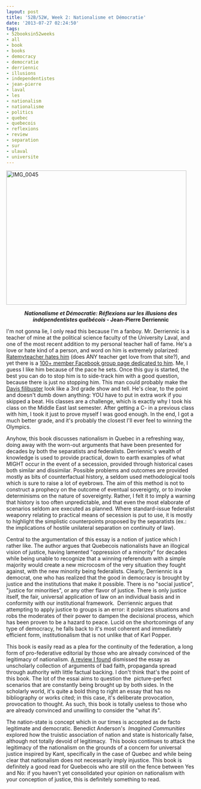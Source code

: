 ```yaml
---
layout: post
title: '52B/52W, Week 2: Nationalisme et Démocratie'
date: '2013-07-27 02:24:50'
tags:
- 52booksin52weeks
- all
- book
- books
- democracy
- democratie
- derriennic
- illusions
- independentistes
- jean-pierre
- laval
- les
- nationalism
- nationalisme
- politics
- quebec
- quebecois
- reflexions
- review
- separation
- sur
- ulaval
- universite
---
```


<a href="http://maximerousseau.files.wordpress.com/2013/07/img_0045.jpg"><img class="aligncenter size-large wp-image-868" alt="IMG_0045" src="http://maximerousseau.files.wordpress.com/2013/07/img_0045.jpg?w=480" width="480" height="358" /></a>
<p style="text-align:center;"><strong><em>Nationalisme et Démocratie: Réflexions sur les illusions des indépendentistes québécois</em> - Jean-Pierre Derriennic</strong></p>
I'm not gonna lie, I only read this because I'm a fanboy. Mr. Derriennic is a teacher of mine at the political science faculty of the University Laval, and one of the most recent addition to my personal teacher hall of fame. He's a love or hate kind of a person, and word on him is extremely polarized: <a href="http://www.ratemyprofessors.com/ShowRatings.jsp?tid=28164">Ratemyteacher hates him</a> (does ANY teacher get love from that site?), and yet there is a <a href="https://www.facebook.com/groups/8907689825/">100+ member Facebook group page dedicated to him</a>. Me, I guess I like him because of the pace he sets. Once this guy is started, the best you can do to stop him is to side-track him with a good question, because there is just no stopping him. This man could probably make the <a href="http://blog.sfgate.com/nov05election/2013/07/18/celebrated-texas-lawmaker-wendy-davis-star-of-abortion-law-filibuster-coming-to-sf/">Davis filibuster</a> look like a 3rd grade show and tell. He's clear, to the point and doesn't dumb down anything: YOU have to put in extra work if you skipped a beat. His classes are a challenge, which is exactly why I took his class on the Middle East last semester. After getting a C- in a previous class with him, I took it just to prove myself I was good enough. In the end, I got a much better grade, and it's probably the closest I'll ever feel to winning the Olympics.

Anyhow, this book discusses nationalism in Quebec in a refreshing way, doing away with the worn-out arguments that have been presented for decades by both the separatists and federalists. Derriennic's wealth of knowledge is used to provide practical, down to earth examples of what MIGHT occur in the event of a secession, provided through historical cases both similar and dissimilar. Possible problems and outcomes are provided mostly as bits of counterfactual history, a seldom used methodological tools which is sure to raise a lot of eyebrows. The aim of this method is not to construct a prophecy on the outcome of eventual sovereignty, or to invoke determinisms on the nature of sovereignty. Rather, I felt it to imply a warning that history is too often unpredictable, and that even the most elaborate of scenarios seldom are executed as planned. Where standard-issue federalist weaponry relating to practical means of secession is put to use, it is mostly to highlight the simplistic counterpoints proposed by the separatists (ex.: the implications of hostile unilateral separation on continuity of law).

Central to the argumentation of this essay is a notion of justice which I rather like. The author argues that Quebecois nationalists have an illogical vision of justice, having lamented "oppression of a minority" for decades while being unable to recognize that a winning referendum with a simple majority would create a new microcosm of the very situation they fought against, with the new minority being federalists. Clearly, Derriennic is a democrat, one who has realized that the good in democracy is brought by justice and the institutions that make it possible. There is no "social justice", "justice for minorities", or any other flavor of justice. There is only justice itself, the fair, universal application of law on an individual basis and in conformity with our institutional framework.  Derriennic argues that attempting to apply justice to groups is an error: it polarizes situations and robs the moderates of their power to dampen the decisional process, which has been proven to be a hazard to peace. Lucid on the shortcomings of any type of democracy, he falls back to it's most coherent and immediately efficient form, institutionalism that is not unlike that of Karl Popper.

This book is easily read as a plea for the continuity of the federation, a long form of pro-federative editorial by those who are already convinced of the legitimacy of nationalism. <a href="http://www.erudit.org/revue/ps/1995/v/n28/040011ar.pdf">A review I found</a> dismissed the essay as unscholarly collection of arguments of bad faith, propaganda spread through authority with little factual backing. I don't think that's the point of this book. The lot of the essai aims to question the  picture-perfect scenarios that are constantly being brought up by both sides. In the scholarly world, it's quite a bold thing to right an essay that has no bibliography or works cited; in this case, it's deliberate provocation, provocation to thought. As such, this book is totally useless to those who are already convinced and unwilling to consider the "what ifs".

The nation-state is concept which in our times is accepted as de facto legitimate and democratic. Benedict Anderson's  <em>Imagined Communities</em> explored how the truistic association of nation and state is historically false, although not totally devoid of legitimacy.  This books continues to attack the legitimacy of the nationalism on the grounds of a concern for universal justice inspired by Kant, specifically in the case of Quebec and while being clear that nationalism does not necessarily imply injustice. This book is definitely a good read for Quebecois who are still on the fence between Yes and No: if you haven't yet consolidated your opinion on nationalism with your conception of justice, this is definitely something to read.